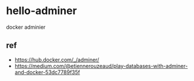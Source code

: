 # hello-adminer
docker adminier

## ref
* https://hub.docker.com/_/adminer/
* https://medium.com/@etiennerouzeaud/play-databases-with-adminer-and-docker-53dc7789f35f